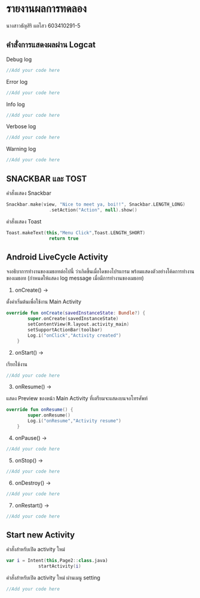 # รายงานผลการทดลอง

นางสาวธัญสิริ ผลไสว 603410291-5

## คำสั่งการแสดงผลผ่าน Logcat

Debug log

```kotlin
//Add your code here
```

Error log

```kotlin
//Add your code here
```

Info log

```kotlin
//Add your code here
```

Verbose log

```kotlin
//Add your code here
```

Warning log

```kotlin
//Add your code here
```

## SNACKBAR และ TOST

คำสั่งแสดง Snackbar

```kotlin
Snackbar.make(view, "Nice to meet ya, boi!!", Snackbar.LENGTH_LONG)
                .setAction("Action", null).show()
```

คำสั่งแสดง Toast

```kotlin
Toast.makeText(this,"Menu Click",Toast.LENGTH_SHORT)
                return true
```

## Android LiveCycle Activity

จงอธิบาการทำงานของเมธอทต่อไปนี้ ว่าเกิดขึ้นเมื่อใดของโปรแกรม พร้อมแสดงตัวอย่างโค้ดการทำงานของเมธอท (กำหนดให้แสดง log message เมื่อมีการทำงานของเมธอท)

1. onCreate() ->

ตั้งค่าเริ่มต้นเพื่อใช้งาน Main Activity
```kotlin
override fun onCreate(savedInstanceState: Bundle?) {
        super.onCreate(savedInstanceState)
        setContentView(R.layout.activity_main)
        setSupportActionBar(toolbar)
        Log.i("onClick","Activity created")
    }
```

2. onStart() ->

เรียกใช้งาน
```kotlin
//Add your code here
```

3. onResume() ->

แสดง Preview ของหน้า Main Activity ที่เตรียมจะแสดงบนจอโทรศัพท์
```kotlin
override fun onResume() {
        super.onResume()
        Log.i("onResume","Activity resume")
    }
```

4. onPause() ->

```kotlin
//Add your code here
```

5. onStop() ->

```kotlin
//Add your code here
```

6. onDestroy() ->

```kotlin
//Add your code here
```

7. onRestart() ->

```kotlin
//Add your code here
```

## Start new Activity

คำสั่งสำหรับเปิด activity ใหม่

```kotlin
var i = Intent(this,Page2::class.java)
            startActivity(i)
```

คำสั่งสำหรับเปิด activity ใหม่ ผ่านเมนู setting

```kotlin
//Add your code here
```
